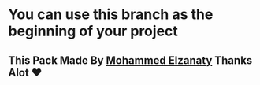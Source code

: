 # You can use this branch as the beginning of your project

## This Pack Made By [Mohammed Elzanaty](https://github.com/mohammedelzanaty/m-zanaty-web-utils) Thanks Alot ♥
